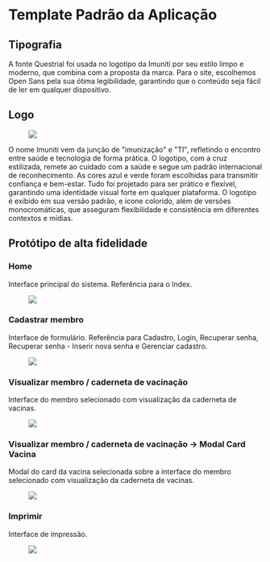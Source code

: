# Template Padrão da Aplicação

## Tipografia

A fonte Questrial foi usada no logotipo da Imuniti por seu estilo limpo e moderno, que combina com a proposta da marca. Para o site, escolhemos Open Sans pela sua ótima legibilidade, garantindo que o conteúdo seja fácil de ler em qualquer dispositivo.

## Logo

<figure> 
  <img src="/docs/img/Logo_Apresentacao.png">
</figure>
O nome Imuniti vem da junção de "imunização" e "TI", refletindo o encontro entre saúde e tecnologia de forma prática. O logotipo, com a cruz estilizada, remete ao cuidado com a saúde e segue um padrão internacional de reconhecimento. As cores azul e verde foram escolhidas para transmitir confiança e bem-estar. Tudo foi projetado para ser prático e flexível, garantindo uma identidade visual forte em qualquer plataforma.
O logotipo é exibido em sua versão padrão, e ícone colorido, além de versões monocromáticas, que asseguram flexibilidade e consistência em diferentes contextos e mídias.

## Protótipo de alta fidelidade

### Home
Interface principal do sistema. Referência para o Index.
<figure> 
  <img src="/docs/img/Prototipo_Alta_Fidelidade_Home.png">
</figure>

### Cadastrar membro
Interface de formulário. Referência para Cadastro, Login, Recuperar senha, Recuperar senha - Inserir nova senha e Gerenciar cadastro.
<figure> 
  <img src="/docs/img/Prototipo_Alta_Fidelidade_Cadastro_Membro.png">
</figure>

### Visualizar membro / caderneta de vacinação
Interface do membro selecionado com visualização da caderneta de vacinas.
<figure> 
  <img src="/docs/img/Prototipo_Alta_Fidelidade_Perfil.png">
</figure>

### Visualizar membro / caderneta de vacinação -> Modal Card Vacina
Modal do card da vacina selecionada sobre a interface do membro selecionado com visualização da caderneta de vacinas.
<figure> 
  <img src="/docs/img/Prototipo_Alta_Fidelidade_Perfil_Modal_Card_Vacina.png">
</figure>

### Imprimir
Interface de impressão.
<figure> 
  <img src="/docs/img/Prototipo_Alta_Fidelidade_Imprimir.png">
</figure>
